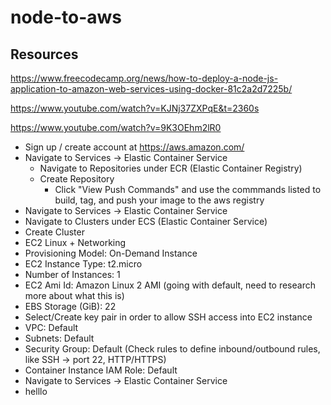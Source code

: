 # node-to-aws

## Resources
https://www.freecodecamp.org/news/how-to-deploy-a-node-js-application-to-amazon-web-services-using-docker-81c2a2d7225b/

https://www.youtube.com/watch?v=KJNj37ZXPqE&t=2360s

https://www.youtube.com/watch?v=9K3OEhm2lR0


* Sign up / create account at https://aws.amazon.com/
* Navigate to Services -> Elastic Container Service
  * Navigate to Repositories under ECR (Elastic Container Registry)
  * Create Repository
    * Click "View Push Commands" and use the commmands listed to build, tag, and push your image to the aws registry
* Navigate to Services -> Elastic Container Service
 * Navigate to Clusters under ECS (Elastic Container Service)
  * Create Cluster
   * EC2 Linux + Networking
   * Provisioning Model: On-Demand Instance
   * EC2 Instance Type: t2.micro
   * Number of Instances: 1
   * EC2 Ami Id: Amazon Linux 2 AMI (going with default, need to research more about what this is)
   * EBS Storage (GiB): 22
   * Select/Create key pair in order to allow SSH access into EC2 instance
   * VPC: Default
   * Subnets: Default
   * Security Group: Default (Check rules to define inbound/outbound rules, like SSH -> port 22, HTTP/HTTPS)
   * Container Instance IAM Role: Default
* Navigate to Services -> Elastic Container Service
 * helllo
     
  
  
